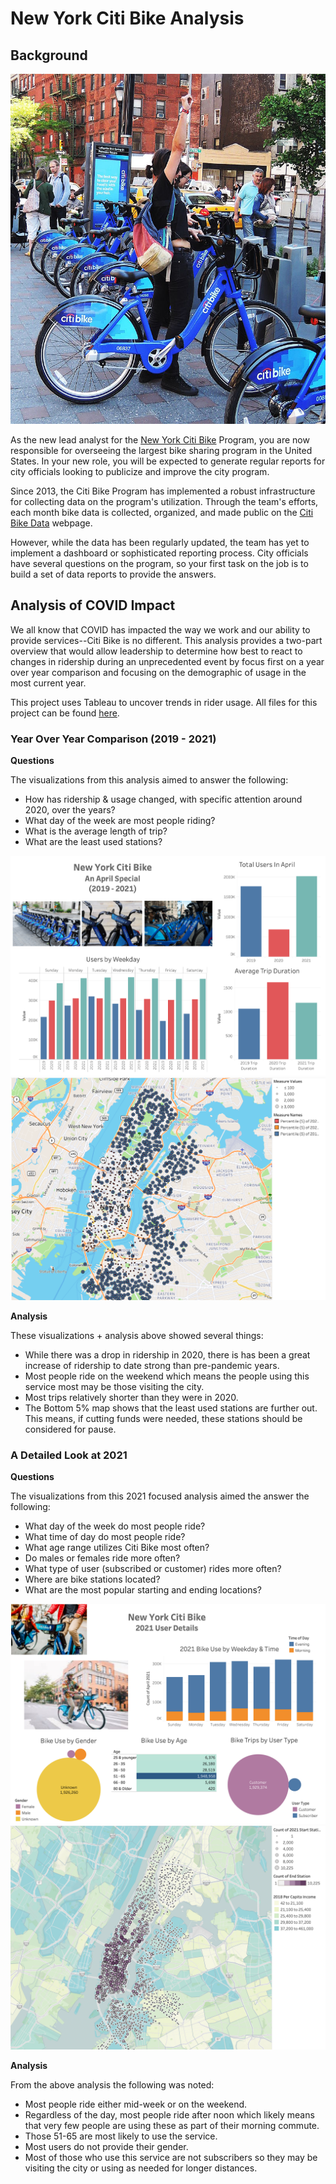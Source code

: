 # New York Citi Bike Analysis

## Background

![Citi-Bikes](Images/citi-bike-station-bikes.jpg)

As the new lead analyst for the [New York Citi Bike](https://en.wikipedia.org/wiki/Citi_Bike) Program, you are now responsible for overseeing the largest bike sharing program in the United States. In your new role, you will be expected to generate regular reports for city officials looking to publicize and improve the city program.

Since 2013, the Citi Bike Program has implemented a robust infrastructure for collecting data on the program's utilization. Through the team's efforts, each month bike data is collected, organized, and made public on the [Citi Bike Data](https://www.citibikenyc.com/system-data) webpage.

However, while the data has been regularly updated, the team has yet to implement a dashboard or sophisticated reporting process. City officials have several questions on the program, so your first task on the job is to build a set of data reports to provide the answers.

## Analysis of COVID Impact

We all know that COVID has impacted the way we work and our ability to provide services--Citi Bike is no different. This analysis provides a two-part overview that would allow leadership to determine how best to react to changes in ridership during an unprecedented event by focus first on a year over year comparison and focusing on the demographic of usage in the most current year. 

This project uses Tableau to uncover trends in rider usage. All files for this project can be found [here](https://drive.google.com/drive/folders/1s2zBckzK5RqzzKSW-0h4mfeyZiAveguo?usp=sharing). 

### Year Over Year Comparison (2019 - 2021)

**Questions**

The visualizations from this analysis aimed to answer the following:
* How has ridership & usage changed, with specific attention around 2020, over the years?
* What day of the week are most people riding?
* What is the average length of trip? 
* What are the least used stations? 

![Overview](Images/overview.png)
![Bottom5](Images/mapleastused.png)

**Analysis**

These visualizations + analysis above showed several things: 

* While there was a drop in ridership in 2020, there is has been a great increase of ridership to date strong than pre-pandemic years.
* Most people ride on the weekend which means the people using this service most may be those visiting the city.
* Most trips relatively shorter than they were in 2020.
* The Bottom 5% map shows that the least used stations are further out. This means, if cutting funds were needed, these stations should be considered for pause. 

### A Detailed Look at 2021

**Questions**

The visualizations from this 2021 focused analysis aimed the answer the following:
* What day of the week do most people ride?
* What time of day do most people ride?
* What age range utilizes Citi Bike most often? 
* Do males or females ride more often?
* What type of user (subscribed or customer) rides more often?
* Where are bike stations located?
* What are the most popular starting and ending locations?

![Detail_2021](Images/detail_2021.png)
![Most_Used](Images/mostused.png)

**Analysis**

From the above analysis the following was noted:

* Most people ride either mid-week or on the weekend.
* Regardless of the day, most people ride after noon which likely means that very few people are using these as part of their morning commute. 
* Those 51-65 are most likely to use the service. 
* Most users do not provide their gender. 
* Most of those who use this service are not subscribers so they may be visiting the city or using as needed for longer distances. 

